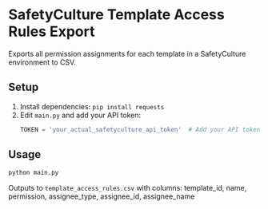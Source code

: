 # SafetyCulture Template Access Rules Export

Exports all permission assignments for each template in a SafetyCulture environment to CSV.

## Setup

1. Install dependencies: `pip install requests`
2. Edit `main.py` and add your API token:
   ```python
   TOKEN = 'your_actual_safetyculture_api_token'  # Add your API token here
   ```

## Usage

```bash
python main.py
```

Outputs to `template_access_rules.csv` with columns: template_id, name, permission, assignee_type, assignee_id, assignee_name